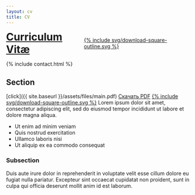 ```yaml
---
layout: cv
title: CV
---
```


<div style="display: flex; align-items: center; gap: 10px;">
  <h1 style="margin: 0;"><a href="{{ site.baseurl }}/assets/files/Gorshkov_Denis_Fullstack_Developer_CV.pdf">Curriculum Vitæ</a></h1>
  <a href="{{ site.baseurl }}/assets/files/Gorshkov_Denis_Fullstack_Developer_CV.pdf" download><span class="li-icon">{% include svg/download-square-outline.svg %}</span></a>
</div>

{% include contact.html %}

## Section

[click]({{ site.baseurl }}/assets/files/main.pdf)
<a href="{{ site.baseurl }}/assets/files/main.pdf" download>Скачать PDF</a>
<a href="{{ site.baseurl }}/assets/files/main.pdf" download><span class="li-icon">{% include svg/download-square-outline.svg %}</span></a>
Lorem ipsum dolor sit amet, consectetur adipiscing elit, sed do eiusmod tempor incididunt ut labore et dolore magna aliqua.

* Ut enim ad minim veniam
* Quis nostrud exercitation
* Ullamco laboris nisi
* Ut aliquip ex ea commodo consequat

### Subsection

Duis aute irure dolor in reprehenderit in voluptate velit esse cillum dolore eu fugiat nulla pariatur. Excepteur sint occaecat cupidatat non proident, sunt in culpa qui officia deserunt mollit anim id est laborum.
